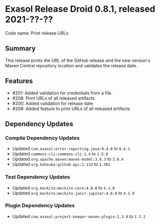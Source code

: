 # Exasol Release Droid 0.8.1, released 2021-??-??

Code name: Print release URLs

## Summary

This release prints the URL of the GitHub release and the new version's Maven Central repository location and validates the release date.

## Features

* #201: Added validation for credentials from a file.
* #208: Print URLs of all released artifacts
* #200: Added validation for release date
* #208: Added feature to print URLs of all released artifacts

## Dependency Updates

### Compile Dependency Updates

* Updated `com.exasol:error-reporting-java:0.4.0` to `0.4.1`
* Updated `commons-cli:commons-cli:1.4` to `1.5.0`
* Updated `org.apache.maven:maven-model:3.8.3` to `3.8.4`
* Updated `org.kohsuke:github-api:1.133` to `1.301`

### Test Dependency Updates

* Updated `org.mockito:mockito-core:4.0.0` to `4.1.0`
* Updated `org.mockito:mockito-junit-jupiter:4.0.0` to `4.1.0`

### Plugin Dependency Updates

* Updated `com.exasol:project-keeper-maven-plugin:1.3.0` to `1.3.2`
